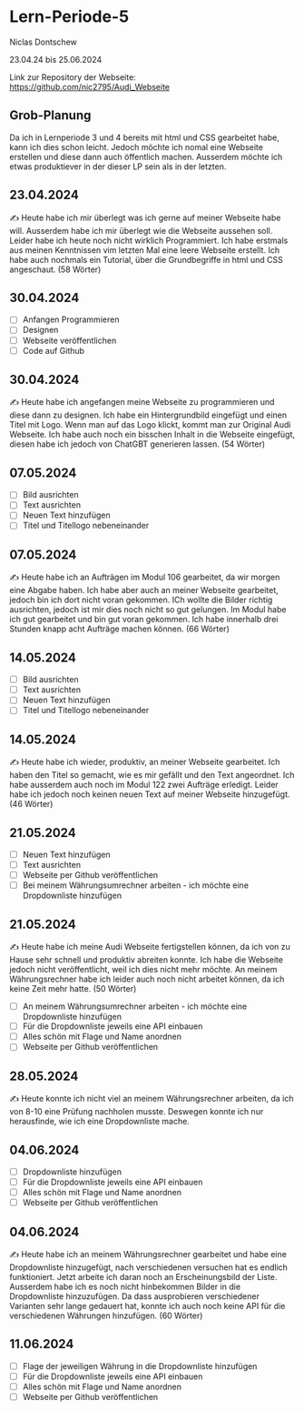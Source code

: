 # Lern-Periode-5

Niclas Dontschew

23.04.24 bis 25.06.2024

Link zur Repository der Webseite: https://github.com/nic2795/Audi_Webseite

## Grob-Planung
Da ich in Lernperiode 3 und 4 bereits mit html und CSS gearbeitet habe, kann ich dies schon leicht. Jedoch möchte ich nomal eine Webseite erstellen und diese dann auch öffentlich machen. 
Ausserdem möchte ich etwas produktiever in der dieser LP sein als in der letzten. 

## 23.04.2024
✍️ Heute habe ich mir überlegt was ich gerne auf meiner Webseite habe will. Ausserdem habe ich mir überlegt wie die Webseite aussehen soll. Leider habe ich heute noch nicht wirklich Programmiert. Ich habe erstmals aus meinen Kenntnissen vim letzten Mal eine leere Webseite erstellt. Ich habe auch nochmals ein Tutorial, über die Grundbegriffe in html und CSS angeschaut. (58 Wörter)

## 30.04.2024
- [ ] Anfangen Programmieren
- [ ] Designen
- [ ] Webseite veröffentlichen
- [ ] Code auf Github

## 30.04.2024
✍️ Heute habe ich angefangen meine Webseite zu programmieren und diese dann zu designen. Ich habe ein Hintergrundbild eingefügt und einen Titel mit Logo. Wenn man auf das Logo klickt, kommt man zur Original Audi Webseite. Ich habe auch noch ein bisschen Inhalt in die Webseite eingefügt, diesen habe ich jedoch von ChatGBT generieren lassen. (54 Wörter)

## 07.05.2024
- [ ] Bild ausrichten
- [ ] Text ausrichten
- [ ] Neuen Text hinzufügen
- [ ] Titel und Titellogo nebeneinander

## 07.05.2024
✍️ Heute habe ich an Aufträgen im Modul 106 gearbeitet, da wir morgen eine Abgabe haben. Ich habe aber auch an meiner Webseite gearbeitet, jedoch bin ich dort nicht voran gekommen. ICh wollte die Bilder richtig ausrichten, jedoch ist mir dies noch nicht so gut gelungen. Im Modul habe ich gut gearbeitet und bin gut voran gekommen. Ich habe innerhalb drei Stunden knapp acht Aufträge machen können. (66 Wörter)

## 14.05.2024
- [ ] Bild ausrichten
- [ ] Text ausrichten
- [ ] Neuen Text hinzufügen
- [ ] Titel und Titellogo nebeneinander

## 14.05.2024
✍️ Heute habe ich wieder, produktiv, an meiner Webseite gearbeitet. Ich haben den Titel so gemacht, wie es mir gefällt und den Text angeordnet. Ich habe ausserdem auch noch im Modul 122 zwei Aufträge erledigt. Leider habe ich jedoch noch keinen neuen Text auf meiner Webseite hinzugefügt. (46 Wörter)

## 21.05.2024
- [ ] Neuen Text hinzufügen
- [ ] Text ausrichten
- [ ] Webseite per Github veröffentlichen
- [ ] Bei meinem Währungsumrechner arbeiten - ich möchte eine Dropdownliste hinzufügen 

## 21.05.2024
✍️ Heute habe ich meine Audi Webseite fertigstellen können, da ich von zu Hause sehr schnell und produktiv abreiten konnte. Ich habe die Webseite jedoch nicht veröffentlicht, weil ich dies nicht mehr möchte. An meinem Währungsrechner habe ich leider auch noch nicht arbeitet können, da ich keine Zeit mehr hatte. (50 Wörter)

- [ ] An meinem Währungsumrechner arbeiten - ich möchte eine Dropdownliste hinzufügen
- [ ] Für die Dropdownliste jeweils eine API einbauen
- [ ] Alles schön mit Flage und Name anordnen
- [ ] Webseite per Github veröffentlichen

## 28.05.2024
✍️ Heute konnte ich nicht viel an meinem Währungsrechner arbeiten, da ich von 8-10 eine Prüfung nachholen musste. Deswegen konnte ich nur herausfinde, wie ich eine Dropdownliste mache. 

## 04.06.2024
- [ ] Dropdownliste hinzufügen
- [ ] Für die Dropdownliste jeweils eine API einbauen
- [ ] Alles schön mit Flage und Name anordnen
- [ ] Webseite per Github veröffentlichen

## 04.06.2024
✍️ Heute habe ich an meinem Währungsrechner gearbeitet und habe eine Dropdownliste hinzugefügt, nach verschiedenen versuchen hat es endlich funktioniert. Jetzt arbeite ich daran noch an Erscheinungsbild der Liste. Ausserdem habe ich es noch nicht hinbekommen Bilder in die Dropdownliste hinzuzufügen. Da dass ausprobieren verschiedener Varianten sehr lange gedauert hat, konnte ich auch noch keine API für die verschiedenen Währungen hinzufügen. (60 Wörter)

## 11.06.2024
- [ ] Flage der jeweiligen Währung in die Dropdownliste hinzufügen
- [ ] Für die Dropdownliste jeweils eine API einbauen
- [ ] Alles schön mit Flage und Name anordnen
- [ ] Webseite per Github veröffentlichen
